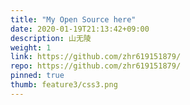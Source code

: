 ```yaml
---
title: "My Open Source here"
date: 2020-01-19T21:13:42+09:00
description: 山无陵
weight: 1
link: https://github.com/zhr619151879/
repo: https://github.com/zhr619151879/
pinned: true
thumb: feature3/css3.png
---
```



